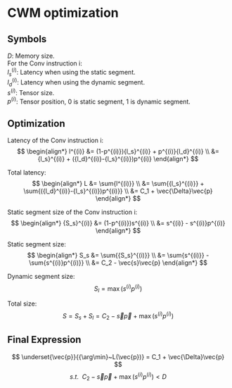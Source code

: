 # CWM optimization

## Symbols
$D$: Memory size. \
For the Conv instruction i: \
${l_s}^{(i)}$: Latency when using the static segment. \
${l_d}^{(i)}$: Latency when using the dynamic segment. \
$s^{(i)}$: Tensor size. \
$p^{(i)}$: Tensor position, 0 is static segment, 1 is dynamic segment. 

## Optimization
Latency of the Conv instruction i: 
$$ \begin{align*}
    l^{(i)} &= (1-p^{(i)}){l_s}^{(i)} + p^{(i)}{l_d}^{(i)} \\
    &= {l_s}^{(i)} + ({l_d}^{(i)}-{l_s}^{(i)})p^{(i)}
\end{align*} $$

Total latency:
$$ \begin{align*}
    L &= \sum{l^{(i)}} \\
    &= \sum{{l_s}^{(i)}} + \sum{({l_d}^{(i)}-{l_s}^{(i)})p^{(i)}} \\
    &= C_1 + \vec{\Delta}\vec{p}
\end{align*} $$

Static segment size of the Conv instruction i:
$$ \begin{align*}
    {S_s}^{(i)} &= (1-p^{(i)})s^{(i)} \\
    &= s^{(i)} - s^{(i)}p^{(i)}
\end{align*} $$

Static segment size:
$$ \begin{align*}
    S_s &= \sum{{S_s}^{(i)}} \\
    &= \sum{s^{(i)}} - \sum{s^{(i)}p^{(i)}} \\
    &= C_2 - \vec{s}\vec{p}
\end{align*} $$

Dynamic segment size:
$$ S_l = \max(s^{(i)}p^{(i)}) $$

Total size: 
$$ S = S_s + S_l = C_2 - \vec{s}\vec{p} + \max(s^{(i)}p^{(i)}) $$

## Final Expression
$$ \underset{\vec{p}}{{\arg\min}~L(\vec{p})} = C_1 + \vec{\Delta}\vec{p} $$
$$ s.t.~~ C_2 - \vec{s}\vec{p} + \max(s^{(i)}p^{(i)}) < D $$


